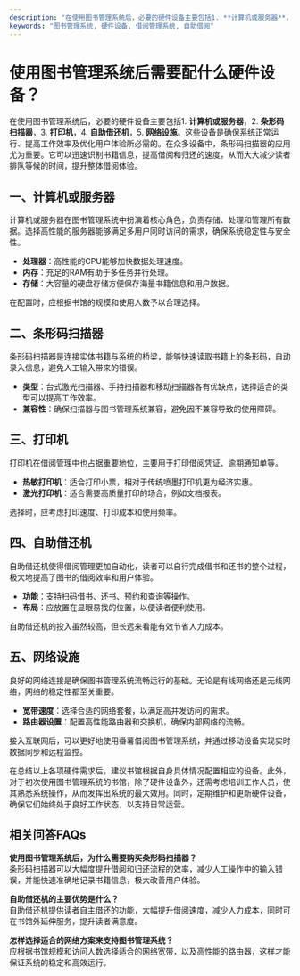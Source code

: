```yaml
---
description: "在使用图书管理系统后，必要的硬件设备主要包括1. **计算机或服务器**，2. **条形码扫描器**，3. **打印机**，4. **自助借还机**，5. **网络设施**。这些设备是确保系统正常运行、提高工作效率及优化用户体验所必需的。在众多设备中，条形码扫描器的应用尤为重要。它可以迅速识别书籍信息，提高借阅和归还的速度，从而大大减少读者排队等候的时间，提升整体借阅体验。"
keywords: "图书管理系统, 硬件设备, 借阅管理系统, 自助借阅"
---
```

# 使用图书管理系统后需要配什么硬件设备？

在使用图书管理系统后，必要的硬件设备主要包括1. **计算机或服务器**，2. **条形码扫描器**，3. **打印机**，4. **自助借还机**，5. **网络设施**。这些设备是确保系统正常运行、提高工作效率及优化用户体验所必需的。在众多设备中，条形码扫描器的应用尤为重要。它可以迅速识别书籍信息，提高借阅和归还的速度，从而大大减少读者排队等候的时间，提升整体借阅体验。

## 一、计算机或服务器

计算机或服务器在图书管理系统中扮演着核心角色，负责存储、处理和管理所有数据。选择高性能的服务器能够满足多用户同时访问的需求，确保系统稳定性与安全性。

- **处理器**：高性能的CPU能够加快数据处理速度。
- **内存**：充足的RAM有助于多任务并行处理。
- **存储**：大容量的硬盘存储方便保存海量书籍信息和用户数据。

在配置时，应根据书馆的规模和使用人数予以合理选择。

## 二、条形码扫描器

条形码扫描器是连接实体书籍与系统的桥梁，能够快速读取书籍上的条形码，自动录入信息，避免人工输入带来的错误。

- **类型**：台式激光扫描器、手持扫描器和移动扫描器各有优缺点，选择适合的类型可以提高工作效率。
- **兼容性**：确保扫描器与图书管理系统兼容，避免因不兼容导致的使用障碍。

## 三、打印机

打印机在借阅管理中也占据重要地位，主要用于打印借阅凭证、逾期通知单等。

- **热敏打印机**：适合打印小票，相对于传统喷墨打印机更为经济实惠。
- **激光打印机**：适合需要高质量打印的场合，例如文档报表。

选择时，应考虑打印速度、打印成本和使用频率。

## 四、自助借还机

自助借还机使得借阅管理更加自动化，读者可以自行完成借书和还书的整个过程，极大地提高了图书的借阅效率和用户体验。

- **功能**：支持扫码借书、还书、预约和查询等操作。
- **布局**：应放置在显眼易找的位置，以便读者便利使用。

自助借还机的投入虽然较高，但长远来看能有效节省人力成本。

## 五、网络设施

良好的网络连接是确保图书管理系统流畅运行的基础。无论是有线网络还是无线网络，网络的稳定性都至关重要。

- **宽带速度**：选择合适的网络套餐，以满足高并发访问的需求。
- **路由器设置**：配置高性能路由器和交换机，确保内部网络的流畅。

接入互联网后，可以更好地使用番薯借阅图书管理系统，并通过移动设备实现实时数据同步和远程监控。

在总结以上各项硬件需求后，建议书馆根据自身具体情况配置相应的设备。此外，对于初次使用图书管理系统的书馆，除了硬件设备外，还需考虑培训工作人员，使其熟悉系统操作，从而发挥出系统的最大效用。同时，定期维护和更新硬件设备，确保它们始终处于良好工作状态，以支持日常运营。

## 相关问答FAQs

**使用图书管理系统后，为什么需要购买条形码扫描器？**  
条形码扫描器可以大幅度提升借阅和归还流程的效率，减少人工操作中的输入错误，并能快速准确地记录书籍信息，极大改善用户体验。

**自助借还机的主要优势是什么？**  
自助借还机提供读者自主借还的功能，大幅提升借阅速度，减少人力成本，同时可在书馆外延伸服务，提升读者满意度。

**怎样选择适合的网络方案来支持图书管理系统？**  
应根据书馆规模和访问人数选择适合的网络宽带，以及高性能的路由器，这样才能保证系统的稳定和高效运行。
